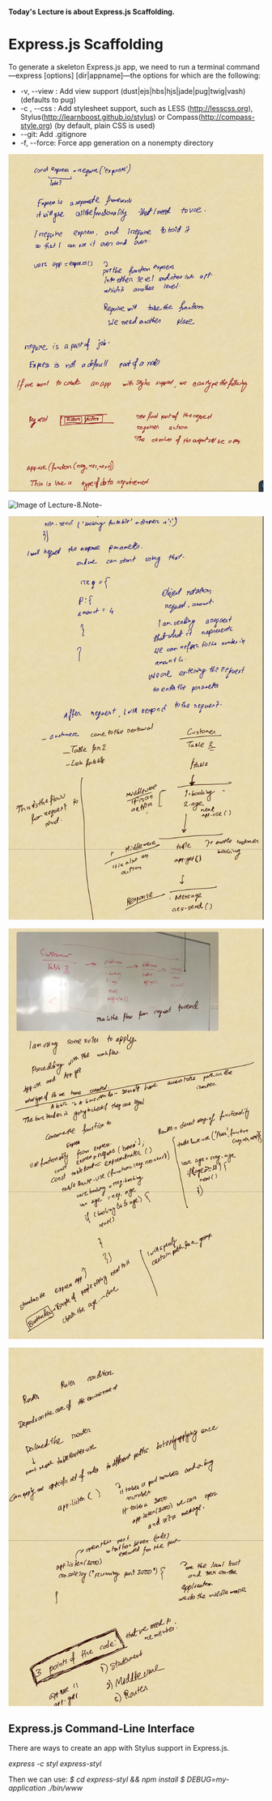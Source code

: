 **Today's Lecture is about Express.js Scaffolding.**

# Express.js Scaffolding
To generate a skeleton Express.js app, we need to run a terminal command—express [options] [dir|appname]—the options for which are the following:
* -v, --view <engine>: Add view support (dust|ejs|hbs|hjs|jade|pug|twig|vash) (defaults to pug)
* -c <engine>, --css <engine>: Add stylesheet <engine> support, such as LESS (http://lesscss.org), Stylus(http://learnboost.github.io/stylus) or Compass(http://compass-style.org) (by default, plain CSS is used)
* --git: Add .gitignore
* -f, --force: Force app generation on a nonempty directory

![Image of Lecture-8.Note-1](1_image.jpg)

![Image of Lecture-8.Note-](2_image.jpg)

![Image of Lecture-8.Note-3](3_image.jpg)

![Image of Lecture-8.Note-4](4_image.jpg)

![Image of Lecture-8.Note-5](5_image.jpg)

## Express.js Command-Line Interface
There are ways to create an app with Stylus support in Express.js.

*express -c styl express-styl*

Then we can use:
*$ cd express-styl && npm install*
*$ DEBUG=my-application ./bin/www*